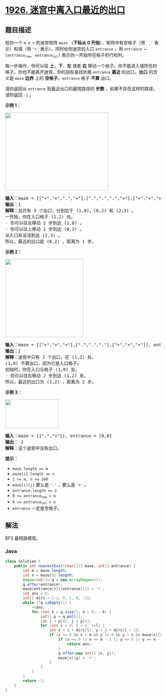 # [1926. 迷宫中离入口最近的出口](https://leetcode.cn/problems/nearest-exit-from-entrance-in-maze)

## 题目描述

<p>给你一个 <code>m x n</code> 的迷宫矩阵 <code>maze</code> （<strong>下标从 0 开始</strong>），矩阵中有空格子（用 <code>'.'</code> 表示）和墙（用 <code>'+'</code> 表示）。同时给你迷宫的入口 <code>entrance</code> ，用 <code>entrance = [entrance<sub>row</sub>, entrance<sub>col</sub>]</code> 表示你一开始所在格子的行和列。</p>

<p>每一步操作，你可以往 <strong>上</strong>，<strong>下</strong>，<strong>左</strong> 或者 <strong>右</strong> 移动一个格子。你不能进入墙所在的格子，你也不能离开迷宫。你的目标是找到离 <code>entrance</code> <strong>最近</strong> 的出口。<strong>出口</strong> 的含义是 <code>maze</code> <strong>边界</strong> 上的 <strong>空格子</strong>。<code>entrance</code> 格子 <strong>不算</strong> 出口。</p>

<p>请你返回从 <code>entrance</code> 到最近出口的最短路径的 <strong>步数</strong> ，如果不存在这样的路径，请你返回 <code>-1</code> 。</p>



<p><strong>示例 1：</strong></p>
<img alt="" src="https://gcore.jsdelivr.net/gh/doocs/leetcode@main/solution/1900-1999/1926.Nearest%20Exit%20from%20Entrance%20in%20Maze/images/nearest1-grid.jpg" style="width: 333px; height: 253px;">
<pre><b>输入：</b>maze = [["+","+",".","+"],[".",".",".","+"],["+","+","+","."]], entrance = [1,2]
<b>输出：</b>1
<b>解释：</b>总共有 3 个出口，分别位于 (1,0)，(0,2) 和 (2,3) 。
一开始，你在入口格子 (1,2) 处。
- 你可以往左移动 2 步到达 (1,0) 。
- 你可以往上移动 1 步到达 (0,2) 。
从入口处没法到达 (2,3) 。
所以，最近的出口是 (0,2) ，距离为 1 步。
</pre>

<p><strong>示例 2：</strong></p>
<img alt="" src="https://gcore.jsdelivr.net/gh/doocs/leetcode@main/solution/1900-1999/1926.Nearest%20Exit%20from%20Entrance%20in%20Maze/images/nearesr2-grid.jpg" style="width: 253px; height: 253px;">
<pre><b>输入：</b>maze = [["+","+","+"],[".",".","."],["+","+","+"]], entrance = [1,0]
<b>输出：</b>2
<b>解释：</b>迷宫中只有 1 个出口，在 (1,2) 处。
(1,0) 不算出口，因为它是入口格子。
初始时，你在入口与格子 (1,0) 处。
- 你可以往右移动 2 步到达 (1,2) 处。
所以，最近的出口为 (1,2) ，距离为 2 步。
</pre>

<p><strong>示例 3：</strong></p>
<img alt="" src="https://gcore.jsdelivr.net/gh/doocs/leetcode@main/solution/1900-1999/1926.Nearest%20Exit%20from%20Entrance%20in%20Maze/images/nearest3-grid.jpg" style="width: 173px; height: 93px;">
<pre><b>输入：</b>maze = [[".","+"]], entrance = [0,0]
<b>输出：</b>-1
<b>解释：</b>这个迷宫中没有出口。
</pre>



<p><strong>提示：</strong></p>

<ul>
	<li><code>maze.length == m</code></li>
	<li><code>maze[i].length == n</code></li>
	<li><code>1 &lt;= m, n &lt;= 100</code></li>
	<li><code>maze[i][j]</code> 要么是 <code>'.'</code> ，要么是 <code>'+'</code> 。</li>
	<li><code>entrance.length == 2</code></li>
	<li><code>0 &lt;= entrance<sub>row</sub> &lt; m</code></li>
	<li><code>0 &lt;= entrance<sub>col</sub> &lt; n</code></li>
	<li><code>entrance</code> 一定是空格子。</li>
</ul>

## 解法

BFS 最短路模型。

### **Java**

```java
class Solution {
    public int nearestExit(char[][] maze, int[] entrance) {
        int m = maze.length;
        int n = maze[0].length;
        Deque<int[]> q = new ArrayDeque<>();
        q.offer(entrance);
        maze[entrance[0]][entrance[1]] = '+';
        int ans = 0;
        int[] dirs = {-1, 0, 1, 0, -1};
        while (!q.isEmpty()) {
            ++ans;
            for (int k = q.size(); k > 0; --k) {
                int[] p = q.poll();
                int i = p[0], j = p[1];
                for (int l = 0; l < 4; ++l) {
                    int x = i + dirs[l], y = j + dirs[l + 1];
                    if (x >= 0 && x < m && y >= 0 && y < n && maze[x][y] == '.') {
                        if (x == 0 || x == m - 1 || y == 0 || y == n - 1) {
                            return ans;
                        }
                        q.offer(new int[] {x, y});
                        maze[x][y] = '+';
                    }
                }
            }
        }
        return -1;
    }
}
```
